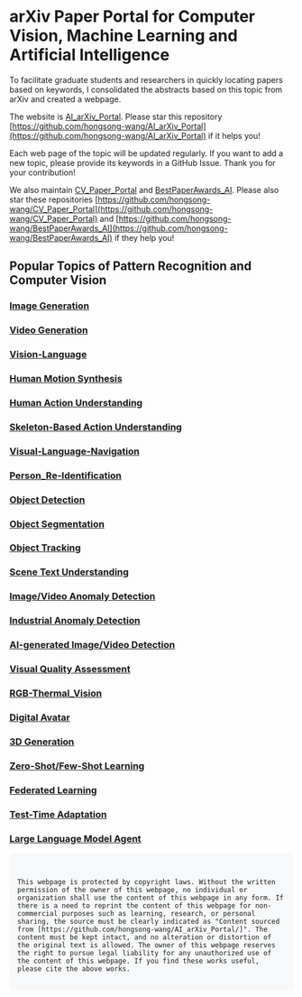 # arXiv Paper Portal for Computer Vision, Machine Learning and Artificial Intelligence

To facilitate graduate students and researchers in quickly locating papers based on keywords, I consolidated the abstracts based on this topic from arXiv and created a webpage.

The website is [AI_arXiv_Portal](https://hongsong-wang.github.io/AI_arXiv_Portal/). Please star this repository [https://github.com/hongsong-wang/AI_arXiv_Portal](https://github.com/hongsong-wang/AI_arXiv_Portal) if it helps you! 

Each web page of the topic will be updated regularly. If you want to add a new topic, please provide its keywords in a GitHub Issue. Thank you for your contribution!

We also maintain [CV_Paper_Portal](https://hongsong-wang.github.io/CV_Paper_Portal/) and [BestPaperAwards_AI](https://github.com/hongsong-wang/BestPaperAwards_AI). Please also star these repositories [https://github.com/hongsong-wang/CV_Paper_Portal](https://github.com/hongsong-wang/CV_Paper_Portal) and [https://github.com/hongsong-wang/BestPaperAwards_AI](https://github.com/hongsong-wang/BestPaperAwards_AI) if they help you!

## Popular Topics of Pattern Recognition and Computer Vision

### [Image Generation](https://hongsong-wang.github.io/Image_Generation/)

### [Video Generation](https://hongsong-wang.github.io/Video_Generation/)

### [Vision-Language](https://hongsong-wang.github.io/Vision-Language/)

### [Human Motion Synthesis](https://hongsong-wang.github.io/HumanMotion/)

### [Human Action Understanding](https://hongsong-wang.github.io/ActionUnderstanding/)

### [Skeleton-Based Action Understanding](https://hongsong-wang.github.io/Skeleton-Based-Action/)

### [Visual-Language-Navigation](https://hongsong-wang.github.io/Visual-Language-Navigation/)

### [Person_Re-Identification](https://hongsong-wang.github.io/Person_Re-Identification/) 

### [Object Detection](https://hongsong-wang.github.io/Object_Detection/)

### [Object Segmentation](https://hongsong-wang.github.io/Object_Segmentation/)

### [Object Tracking](https://hongsong-wang.github.io/Object_Tracking/)

### [Scene Text Understanding](https://hongsong-wang.github.io/Scene_Text_OCR/)

### [Image/Video Anomaly Detection](https://hongsong-wang.github.io/Anomaly-Detection/)

### [Industrial Anomaly Detection](https://hongsong-wang.github.io/Industrial_Anomaly_Detection/)

### [AI-generated Image/Video Detection](https://hongsong-wang.github.io/Visual_Deepfake/) 

### [Visual Quality Assessment](https://hongsong-wang.github.io/Quality_Assessment/)

### [RGB-Thermal_Vision](https://hongsong-wang.github.io/RGB-Thermal_Vision/)

### [Digital Avatar](https://hongsong-wang.github.io/Digital_Avatar/)

### [3D Generation](https://hongsong-wang.github.io/3D_Generation/)

### [Zero-Shot/Few-Shot Learning](https://hongsong-wang.github.io/Few_Zero_Shot_Learning/)

### [Federated Learning](https://hongsong-wang.github.io/Federated_Learning/)

### [Test-Time Adaptation](https://hongsong-wang.github.io/Test-time-Adaptation/)

### [Large Language Model Agent](https://hongsong-wang.github.io/LLM_Agent/)


<div style="background-color: #f6f8fa; padding: 1em; border-radius: 6px; font-family: monospace; white-space: pre-wrap;">
<code>
This webpage is protected by copyright laws. Without the written permission of the owner of this webpage, no individual or organization shall use the content of this webpage in any form. If there is a need to reprint the content of this webpage for non-commercial purposes such as learning, research, or personal sharing, the source must be clearly indicated as "Content sourced from [https://github.com/hongsong-wang/AI_arXiv_Portal/]". The content must be kept intact, and no alteration or distortion of the original text is allowed. The owner of this webpage reserves the right to pursue legal liability for any unauthorized use of the content of this webpage. If you find these works useful, please cite the above works.
</code>
</div>
